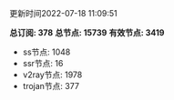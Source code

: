 更新时间2022-07-18 11:09:51

**总订阅: 378**
**总节点: 15739**
**有效节点: 3419**
- ss节点: 1048
- ssr节点: 16
- v2ray节点: 1978
- trojan节点: 377
